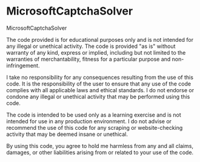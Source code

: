 # MicrosoftCaptchaSolver
MicrosoftCaptchaSolver


The code provided is for educational purposes only and is not intended for any illegal or unethical activity. The code is provided "as is" without warranty of any kind, express or implied, including but not limited to the warranties of merchantability, fitness for a particular purpose and non-infringement.

I take no responsibility for any consequences resulting from the use of this code. It is the responsibility of the user to ensure that any use of the code complies with all applicable laws and ethical standards. I do not endorse or condone any illegal or unethical activity that may be performed using this code.

The code is intended to be used only as a learning exercise and is not intended for use in any production environment. I do not advise or recommend the use of this code for any scraping or website-checking activity that may be deemed insane or unethical.

By using this code, you agree to hold me harmless from any and all claims, damages, or other liabilities arising from or related to your use of the code.
